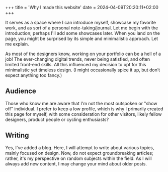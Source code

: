 +++
title = 'Why I made this website'
date = 2024-04-09T20:20:11+02:00
+++


It serves as a space where I can introduce myself, showcase my favorite work, and as sort of a personal note-taking/journal. Let me begin with the introduction; perhaps I'll add some showcases later. When you land on the page, you might be surprised by its simple and minimalistic approach. Let me explain.

As most of the designers know, working on your portfolio can be a hell of a job! The ever-changing digital trends, never being satisfied, and often limited front-end skills. All this influenced my decision to opt for this minimalistic yet timeless design. (I might occasionally spice it up, but don’t expect anything too fancy.)  

## Audience
Those who know me are aware that I'm not the most outspoken or "show off" individual. I prefer to keep a low profile, which is why I primarily created this page for myself, with some consideration for other visitors, likely fellow designers, product people or cycling enthusiasts?


## Writing
Yes, I've added a blog. Here, I will attempt to write about various topics, mainly focused on design. Now, do not expect groundbreaking articles; rather, it's my perspective on random subjects within the field. As I will always add new content, I may change your mind about older posts.
